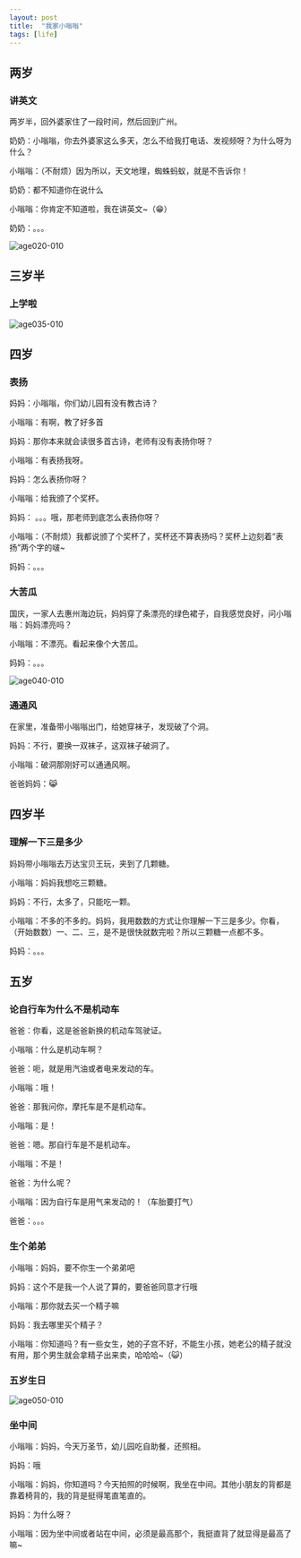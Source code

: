 ```yaml
---
layout: post
title:  "我家小嗡嗡"
tags: [life]
---
```


## 两岁

### 讲英文

两岁半，回外婆家住了一段时间，然后回到广州。

奶奶：小嗡嗡，你去外婆家这么多天，怎么不给我打电话、发视频呀？为什么呀为什么？

小嗡嗡：（不耐烦）因为所以，天文地理，蜘蛛蚂蚁，就是不告诉你！

奶奶：都不知道你在说什么

小嗡嗡：你肯定不知道啦，我在讲英文~（😁）

奶奶：。。。

![age020-010](/images/blog/2015-03-14-my-little-laura/age020-010.jpg)

## 三岁半

### 上学啦

![age035-010](/images/blog/2015-03-14-my-little-laura/age035-010.jpg)

<!--more-->

## 四岁

### 表扬

妈妈：小嗡嗡，你们幼儿园有没有教古诗？

小嗡嗡：有啊，教了好多首

妈妈：那你本来就会读很多首古诗，老师有没有表扬你呀？

小嗡嗡：有表扬我呀。

妈妈：怎么表扬你呀？

小嗡嗡：给我颁了个奖杯。

妈妈： 。。。哦，那老师到底怎么表扬你呀？

小嗡嗡：（不耐烦）我都说颁了个奖杯了，奖杯还不算表扬吗？奖杯上边刻着“表扬”两个字的啵~

妈妈：。。。

### 大苦瓜

国庆，一家人去惠州海边玩，妈妈穿了条漂亮的绿色裙子，自我感觉良好，问小嗡嗡：妈妈漂亮吗？

小嗡嗡：不漂亮。看起来像个大苦瓜。

妈妈：。。。

![age040-010](/images/blog/2015-03-14-my-little-laura/age040-010.jpg)

### 通通风

在家里，准备带小嗡嗡出门，给她穿袜子，发现破了个洞。

妈妈：不行，要换一双袜子，这双袜子破洞了。

小嗡嗡：破洞那刚好可以通通风啊。

爸爸妈妈：😹

## 四岁半

### 理解一下三是多少

妈妈带小嗡嗡去万达宝贝王玩，夹到了几颗糖。

小嗡嗡：妈妈我想吃三颗糖。

妈妈：不行，太多了，只能吃一颗。

小嗡嗡：不多的不多的。妈妈，我用数数的方式让你理解一下三是多少。你看，（开始数数）一、二、三，是不是很快就数完啦？所以三颗糖一点都不多。

妈妈：。。。

## 五岁

### 论自行车为什么不是机动车

爸爸：你看，这是爸爸新换的机动车驾驶证。

小嗡嗡：什么是机动车啊？

爸爸：呃，就是用汽油或者电来发动的车。

小嗡嗡：哦！

爸爸：那我问你，摩托车是不是机动车。

小嗡嗡：是！

爸爸：嗯。那自行车是不是机动车。

小嗡嗡：不是！

爸爸：为什么呢？

小嗡嗡：因为自行车是用气来发动的！（车胎要打气）

爸爸：。。。

### 生个弟弟

小嗡嗡：妈妈，要不你生一个弟弟吧

妈妈：这个不是我一个人说了算的，要爸爸同意才行哦

小嗡嗡：那你就去买一个精子嘛

妈妈：我去哪里买个精子？

小嗡嗡：你知道吗？有一些女生，她的子宫不好，不能生小孩，她老公的精子就没有用，那个男生就会拿精子出来卖，哈哈哈~（😺）

### 五岁生日

![age050-010](/images/blog/2015-03-14-my-little-laura/age050-010.png)

### 坐中间

小嗡嗡：妈妈，今天万圣节，幼儿园吃自助餐，还照相。

妈妈：哦

小嗡嗡：妈妈，你知道吗？今天拍照的时候啊，我坐在中间。其他小朋友的背都是靠着椅背的，我的背是挺得笔直笔直的。

妈妈：为什么呀？

小嗡嗡：因为坐中间或者站在中间，必须是最高那个，我挺直背了就显得是最高了嘛~

